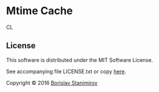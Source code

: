 Mtime Cache
===========

CL

## License

This software is distributed under the MIT Software License.

See accompanying file LICENSE.txt or copy [here](https://opensource.org/licenses/MIT).

Copyright &copy; 2016 [Borislav Stanimirov](http://github.com/iboB)
